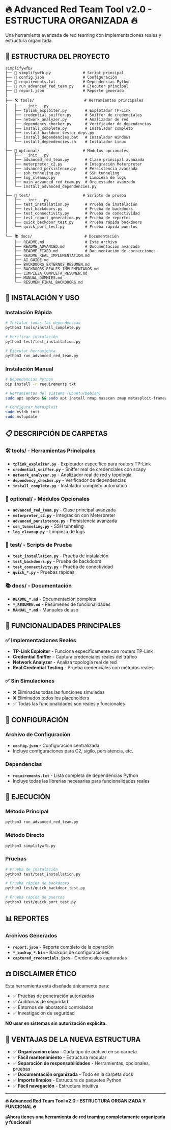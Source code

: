# 🔥 Advanced Red Team Tool v2.0 - ESTRUCTURA ORGANIZADA 🔥

Una herramienta avanzada de red teaming con implementaciones reales y estructura organizada.

## 📁 **ESTRUCTURA DEL PROYECTO**

```
simplifywfb/
├── 📄 simplifywfb.py              # Script principal
├── 📄 config.json                 # Configuración
├── 📄 requirements.txt            # Dependencias Python
├── 📄 run_advanced_red_team.py    # Ejecutor principal
├── 📄 report.json                 # Reporte generado
│
├── 🛠️ tools/                      # Herramientas principales
│   ├── __init__.py
│   ├── tplink_exploiter.py        # Explotador TP-Link
│   ├── credential_sniffer.py      # Sniffer de credenciales
│   ├── network_analyzer.py        # Analizador de red
│   ├── dependency_checker.py      # Verificador de dependencias
│   ├── install_complete.py        # Instalador completo
│   ├── install_backdoor_tester_deps.py
│   ├── install_dependencies.bat   # Instalador Windows
│   └── install_dependencies.sh    # Instalador Linux
│
├── 🔧 optional/                   # Módulos opcionales
│   ├── __init__.py
│   ├── advanced_red_team.py       # Clase principal avanzada
│   ├── meterpreter_c2.py          # Integración Meterpreter
│   ├── advanced_persistence.py    # Persistencia avanzada
│   ├── ssh_tunneling.py           # SSH tunneling
│   ├── log_cleanup.py             # Limpieza de logs
│   ├── main_advanced_red_team.py  # Orquestador avanzado
│   └── install_advanced_dependencies.py
│
├── 🧪 test/                       # Scripts de prueba
│   ├── __init__.py
│   ├── test_installation.py       # Prueba de instalación
│   ├── test_backdoors.py          # Prueba de backdoors
│   ├── test_connectivity.py       # Prueba de conectividad
│   ├── test_report_generation.py  # Prueba de reportes
│   ├── quick_backdoor_test.py     # Prueba rápida backdoors
│   └── quick_port_test.py         # Prueba rápida puertos
│
└── 📚 docs/                       # Documentación
    ├── README.md                  # Este archivo
    ├── README_ADVANCED.md         # Documentación avanzada
    ├── README_FIXED.md            # Documentación de correcciones
    ├── README_REAL_IMPLEMENTATION.md
    ├── AI_GUIDE.md
    ├── BACKDOORS_EXTERNOS_RESUMEN.md
    ├── BACKDOORS_REALES_IMPLEMENTADOS.md
    ├── LIMPIEZA_COMPLETA_RESUMEN.md
    ├── MANUAL_DUMMIES.md
    └── RESUMEN_FINAL_BACKDOORS.md
```

## 🚀 **INSTALACIÓN Y USO**

### **Instalación Rápida**
```bash
# Instalar todas las dependencias
python3 tools/install_complete.py

# Verificar instalación
python3 test/test_installation.py

# Ejecutar herramienta
python3 run_advanced_red_team.py
```

### **Instalación Manual**
```bash
# Dependencias Python
pip install -r requirements.txt

# Herramientas del sistema (Ubuntu/Debian)
sudo apt update && sudo apt install nmap masscan zmap metasploit-framework john hashcat hydra medusa nikto dirb gobuster wfuzz sqlmap burpsuite wireshark tcpdump netcat socat sshpass ffmpeg

# Configurar Metasploit
sudo msfdb init
sudo msfupdate
```

## 📋 **DESCRIPCIÓN DE CARPETAS**

### 🛠️ **tools/** - Herramientas Principales
- **`tplink_exploiter.py`** - Explotador específico para routers TP-Link
- **`credential_sniffer.py`** - Sniffer real de credenciales con scapy
- **`network_analyzer.py`** - Analizador real de red y topología
- **`dependency_checker.py`** - Verificador de dependencias
- **`install_complete.py`** - Instalador completo automático

### 🔧 **optional/** - Módulos Opcionales
- **`advanced_red_team.py`** - Clase principal avanzada
- **`meterpreter_c2.py`** - Integración con Meterpreter
- **`advanced_persistence.py`** - Persistencia avanzada
- **`ssh_tunneling.py`** - SSH tunneling
- **`log_cleanup.py`** - Limpieza de logs

### 🧪 **test/** - Scripts de Prueba
- **`test_installation.py`** - Prueba de instalación
- **`test_backdoors.py`** - Prueba de backdoors
- **`test_connectivity.py`** - Prueba de conectividad
- **`quick_*.py`** - Pruebas rápidas

### 📚 **docs/** - Documentación
- **`README_*.md`** - Documentación completa
- **`*_RESUMEN.md`** - Resúmenes de funcionalidades
- **`MANUAL_*.md`** - Manuales de uso

## 🎯 **FUNCIONALIDADES PRINCIPALES**

### ✅ **Implementaciones Reales**
- **TP-Link Exploiter** - Funciona específicamente con routers TP-Link
- **Credential Sniffer** - Captura credenciales reales del tráfico
- **Network Analyzer** - Analiza topología real de red
- **Real Credential Testing** - Prueba credenciales con métodos reales

### ✅ **Sin Simulaciones**
- ❌ Eliminadas todas las funciones simuladas
- ❌ Eliminados todos los placeholders
- ✅ Todas las funcionalidades son reales y funcionales

## 🔧 **CONFIGURACIÓN**

### **Archivo de Configuración**
- **`config.json`** - Configuración centralizada
- Incluye configuraciones para C2, sigilo, persistencia, etc.

### **Dependencias**
- **`requirements.txt`** - Lista completa de dependencias Python
- Incluye todas las librerías necesarias para funcionalidades reales

## 🚀 **EJECUCIÓN**

### **Método Principal**
```bash
python3 run_advanced_red_team.py
```

### **Método Directo**
```bash
python3 simplifywfb.py
```

### **Pruebas**
```bash
# Prueba de instalación
python3 test/test_installation.py

# Prueba rápida de backdoors
python3 test/quick_backdoor_test.py

# Prueba rápida de puertos
python3 test/quick_port_test.py
```

## 📊 **REPORTES**

### **Archivos Generados**
- **`report.json`** - Reporte completo de la operación
- **`*_backup_*.bin`** - Backups de configuraciones
- **`captured_credentials.json`** - Credenciales capturadas

## ⚖️ **DISCLAIMER ÉTICO**

Esta herramienta está diseñada únicamente para:
- ✅ Pruebas de penetración autorizadas
- ✅ Auditorías de seguridad
- ✅ Entornos de laboratorio controlados
- ✅ Investigación de seguridad

**NO usar en sistemas sin autorización explícita.**

## 🎉 **VENTAJAS DE LA NUEVA ESTRUCTURA**

- ✅ **Organización clara** - Cada tipo de archivo en su carpeta
- ✅ **Fácil mantenimiento** - Estructura modular
- ✅ **Separación de responsabilidades** - Herramientas, opcionales, pruebas
- ✅ **Documentación organizada** - Todo en la carpeta docs
- ✅ **Imports limpios** - Estructura de paquetes Python
- ✅ **Fácil navegación** - Estructura intuitiva

---

**🔥 Advanced Red Team Tool v2.0 - ESTRUCTURA ORGANIZADA Y FUNCIONAL 🔥**

**¡Ahora tienes una herramienta de red teaming completamente organizada y funcional!**
